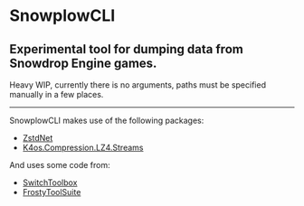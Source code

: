 # SnowplowCLI
Experimental tool for dumping data from Snowdrop Engine games.
-

Heavy WIP, currently there is no arguments, paths must be specified manually in a few places.


---
SnowplowCLI makes use of the following packages:

- [ZstdNet](https://github.com/skbkontur/ZstdNet)
- [K4os.Compression.LZ4.Streams](https://github.com/MiloszKrajewski/K4os.Compression.LZ4)

And uses some code from:

- [SwitchToolbox](https://github.com/KillzXGaming/Switch-Toolbox/tree/master)
- [FrostyToolSuite](https://github.com/CadeEvs/FrostyToolsuite/tree/2.0.0)
